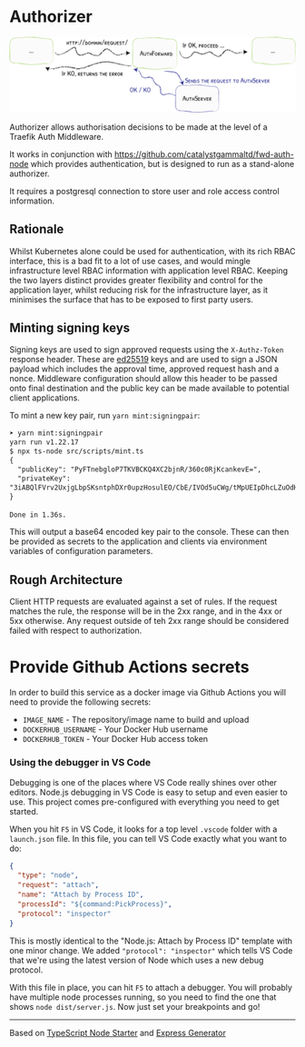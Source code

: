 # Authorizer

![Forward Auth diagram](./docs/assets/authforward.png)

Authorizer allows authorisation decisions to be made at the level of a Traefik Auth Middleware. 

It works in conjunction with https://github.com/catalystgammaltd/fwd-auth-node which provides authentication, but is designed to run as a stand-alone authorizer. 

It requires a postgresql connection to store user and role access control information.

## Rationale

Whilst Kubernetes alone could be used for authentication, with its rich RBAC interface, this is a bad fit to a lot of use cases, and would mingle infrastructure level RBAC information with application level RBAC. Keeping the two layers distinct provides greater flexibility and control for the application layer, whilst reducing risk for the infrastructure layer, as it minimises the surface that has to be exposed to first party users.

## Minting signing keys

Signing keys are used to sign approved requests using the `X-Authz-Token` response header. These are [ed25519](http://ed25519.cr.yp.to/) keys and are used to sign a JSON payload which includes the approval time, approved request hash and a nonce. Middleware configuration should allow this header to be passed onto final destination and the public key can be made available to potential client applications.

To mint a new key pair, run `yarn mint:signingpair`:
```
➤ yarn mint:signingpair
yarn run v1.22.17
$ npx ts-node src/scripts/mint.ts
{
  "publicKey": "PyFTnebgloP7TKVBCKQ4XC2bjnR/360c0RjKcankevE=",
  "privateKey": "3iABQlFVrv2UxjgLbpSKsntphDXr0upzHosulEO/CbE/IVOd5uCWg/tMpUEIpDhcLZuOdH/frRzRGMpxqeR68Q=="
}

Done in 1.36s.
```
This will output a base64 encoded key pair to the console. These can then be provided as secrets to the application and clients via environment variables of configuration parameters.

## Rough Architecture

Client HTTP requests are evaluated against a set of rules. If the request matches the rule, the response will be in the 2xx range, and in the 4xx or 5xx otherwise. Any request outside of teh 2xx range should be considered failed with respect to authorization.

# Provide Github Actions secrets

In order to build this service as a docker image via Github Actions you will need to provide the following secrets:

- `IMAGE_NAME` - The repository/image name to build and upload
- `DOCKERHUB_USERNAME` - Your Docker Hub username
- `DOCKERHUB_TOKEN` - Your Docker Hub access token

### Using the debugger in VS Code

Debugging is one of the places where VS Code really shines over other editors.
Node.js debugging in VS Code is easy to setup and even easier to use.
This project comes pre-configured with everything you need to get started.

When you hit `F5` in VS Code, it looks for a top level `.vscode` folder with a `launch.json` file.
In this file, you can tell VS Code exactly what you want to do:

```json
{
  "type": "node",
  "request": "attach",
  "name": "Attach by Process ID",
  "processId": "${command:PickProcess}",
  "protocol": "inspector"
}
```

This is mostly identical to the "Node.js: Attach by Process ID" template with one minor change.
We added `"protocol": "inspector"` which tells VS Code that we're using the latest version of Node which uses a new debug protocol.

With this file in place, you can hit `F5` to attach a debugger.
You will probably have multiple node processes running, so you need to find the one that shows `node dist/server.js`.
Now just set your breakpoints and go!

---

Based on [TypeScript Node Starter](https://github.com/Microsoft/TypeScript-Node-Starter) and [Express Generator](https://github.com/expressjs/generator)
